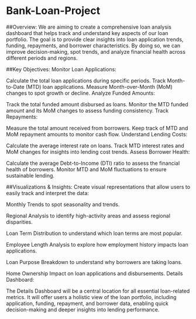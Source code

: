# Bank-Loan-Project

##Overview:
We are aiming to create a comprehensive loan analysis dashboard that helps track and understand key aspects of our loan portfolio. The goal is to provide clear insights into loan application trends, funding, repayments, and borrower characteristics. By doing so, we can improve decision-making, spot trends, and analyze financial health across different periods and regions.

##Key Objectives:
Monitor Loan Applications:

Calculate the total loan applications during specific periods.
Track Month-to-Date (MTD) loan applications.
Measure Month-over-Month (MoM) changes to spot growth or decline.
Analyze Funded Amounts:

Track the total funded amount disbursed as loans.
Monitor the MTD funded amount and its MoM changes to assess funding consistency.
Track Repayments:

Measure the total amount received from borrowers.
Keep track of MTD and MoM repayment amounts to monitor cash flow.
Understand Lending Costs:

Calculate the average interest rate on loans.
Track MTD interest rates and MoM changes for insights into lending cost trends.
Assess Borrower Health:

Calculate the average Debt-to-Income (DTI) ratio to assess the financial health of borrowers.
Monitor MTD and MoM fluctuations to ensure sustainable lending.

##Visualizations & Insights:
Create visual representations that allow users to easily track and interpret the data:

Monthly Trends to spot seasonality and trends.

Regional Analysis to identify high-activity areas and assess regional disparities.

Loan Term Distribution to understand which loan terms are most popular.

Employee Length Analysis to explore how employment history impacts loan applications.

Loan Purpose Breakdown to understand why borrowers are taking loans.

Home Ownership Impact on loan applications and disbursements.
Details Dashboard:

The Details Dashboard will be a central location for all essential loan-related metrics. It will offer users a holistic view of the loan portfolio, including application, funding, repayment, and borrower data, enabling quick decision-making and deeper insights into lending performance.
